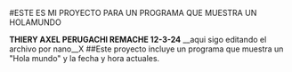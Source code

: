 #ESTE ES MI PROYECTO PARA UN PROGRAMA QUE MUESTRA UN HOLAMUNDO

**THIERY AXEL PERUGACHI REMACHE 12-3-24**
__aqui sigo editando el archivo por nano__X
##Este proyecto incluye un programa que muestra un "Hola mundo" y la fecha y hora actuales.

